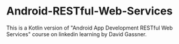 # Android-RESTful-Web-Services
This is a Kotlin version of "Android App Development RESTful Web Services" course on linkedin learning by David Gassner.
